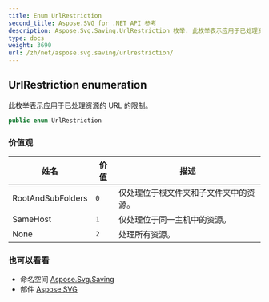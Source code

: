 ```yaml
---
title: Enum UrlRestriction
second_title: Aspose.SVG for .NET API 参考
description: Aspose.Svg.Saving.UrlRestriction 枚举. 此枚举表示应用于已处理资源的 URL 的限制
type: docs
weight: 3690
url: /zh/net/aspose.svg.saving/urlrestriction/
---
```

## UrlRestriction enumeration

此枚举表示应用于已处理资源的 URL 的限制。

```csharp
public enum UrlRestriction
```

### 价值观

| 姓名 | 价值 | 描述 |
| --- | --- | --- |
| RootAndSubFolders | `0` | 仅处理位于根文件夹和子文件夹中的资源。 |
| SameHost | `1` | 仅处理位于同一主机中的资源。 |
| None | `2` | 处理所有资源。 |

### 也可以看看

* 命名空间 [Aspose.Svg.Saving](../../aspose.svg.saving/)
* 部件 [Aspose.SVG](../../)


